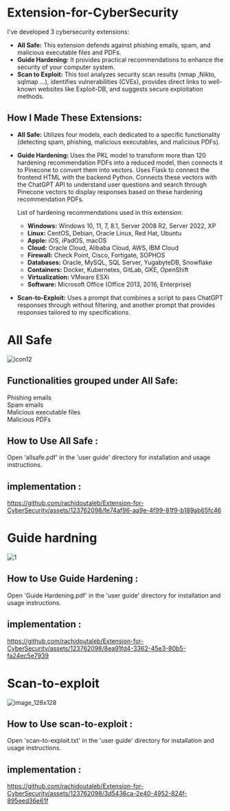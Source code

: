 # Extension-for-CyberSecurity
I've developed 3 cybersecurity extensions:
- **All Safe:** This extension defends against phishing emails, spam, and malicious executable files and PDFs.
- **Guide Hardening:** It provides practical recommendations to enhance the security of your computer system.
- **Scan to Exploit:** This tool analyzes security scan results (nmap ,Nikto, sqlmap ...), identifies vulnerabilities (CVEs), provides direct links to well-known websites like Exploit-DB, and suggests secure exploitation methods.

## How I Made These Extensions:
- **All Safe:** Utilizes four models, each dedicated to a specific functionality (detecting spam, phishing, malicious executables, and malicious PDFs).

- **Guide Hardening:** Uses the PKL model to transform more than 120 hardening recommendation PDFs into a reduced model, then connects it to Pinecone to convert them into vectors. Uses Flask to connect the frontend HTML with the backend Python. Connects these vectors with the ChatGPT API to understand user questions and search through Pinecone vectors to display responses based on these hardening recommendation PDFs.

  List of hardening recommendations used in this extension:
  - **Windows:** Windows 10, 11, 7, 8.1, Server 2008 R2, Server 2022, XP
  - **Linux:** CentOS, Debian, Oracle Linux, Red Hat, Ubuntu
  - **Apple:** iOS, iPadOS, macOS
  - **Cloud:** Oracle Cloud, Alibaba Cloud, AWS, IBM Cloud
  - **Firewall:** Check Point, Cisco, Fortigate, SOPHOS
  - **Databases:** Oracle, MySQL, SQL Server, YugabyteDB, Snowflake
  - **Containers:** Docker, Kubernetes, GitLab, GKE, OpenShift
  - **Virtualization:** VMware ESXi
  - **Software:** Microsoft Office (Office 2013, 2016, Enterprise)

- **Scan-to-Exploit:** Uses a prompt that combines a script to pass ChatGPT responses through without filtering, and another prompt that provides responses tailored to my specifications.

# All Safe
![icon12](https://github.com/rachidoutaleb/Extension-for-CyberSecurity/assets/123762098/7c7cd871-e5e5-4773-b262-8217147c200b)

## Functionalities grouped under All Safe:
Phishing emails<br/>
Spam emails<br/>
Malicious executable files<br/>
Malicious PDFs<br/>

## How to Use All Safe :
Open 'allsafe.pdf' in the 'user guide' directory for installation and usage instructions.

## implementation :
https://github.com/rachidoutaleb/Extension-for-CyberSecurity/assets/123762098/fe74af96-aa9e-4f99-81f9-b189ab65fc46

# Guide hardning
![1](https://github.com/rachidoutaleb/Extension-for-CyberSecurity/assets/123762098/43e9324c-00a8-4426-b4dc-24fa5262b38c)



## How to Use Guide Hardening :
Open 'Guide Hardening.pdf' in the 'user guide' directory for installation and usage instructions.

## implementation :
https://github.com/rachidoutaleb/Extension-for-CyberSecurity/assets/123762098/8ea91fd4-3362-45e3-80b5-fa24ec5e7939

# Scan-to-exploit
![image_128x128](https://github.com/rachidoutaleb/Extension-for-CyberSecurity/assets/123762098/99ae6566-4945-4593-8acc-dc62ac37bbbd)


## How to Use scan-to-exploit :
Open 'scan-to-exploit.txt' in the 'user guide' directory for installation and usage instructions.
    
## implementation :
https://github.com/rachidoutaleb/Extension-for-CyberSecurity/assets/123762098/3d5436ca-2e40-4952-824f-895eed36e61f


















